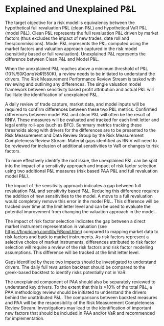 # Explained and Unexplained P&L

The target objective for a risk model is equivalency between the hypothetical full revaluation P&L (clean P&L) and hypothetical VaR P&L (model P&L). Clean P&L represents the full revaluation P&L driven by market factors (thus excludes the impact of new trades, date roll and fees/commissions). Model P&L represents the P&L computed using the market factors and valuation approach captured in the risk model (sensitivity based or full revaluation). Unexplained P&L represents the difference between Clean P&L and Model P&L.

When the unexplained P&L reaches above a minimum threshold of P&L (10%/$50K) and VaR (5%/$50K), a review needs to be initiated to understand the drivers. The Risk Measurement Performance Review Stream is tasked with reviewing and outlining any differences. The single valuation model framework between sensitivity based profit attribution and actual P&L will facilitate the identification of unexplained P&L.

A daily review of trade capture, market data, and model inputs will be required to confirm differences between these two P&L metrics. Confirmed differences between model P&L and clean P&L will often be the result of RNIV. These measures will be evaluated and tracked for each limit letter and legal entity roll-ups (such as BFC). Summary metrics tracking these thresholds along with drivers for the differences are to be presented to the Risk Measurement and Data Review Group by the Risk Measurement Completeness Review Stream. Material gaps identified as RNIV will need to be reviewed for inclusion of additional sensitivities to VaR or changes to risk factors.

To more effectively identify the root issue, the unexplained P&L can be split into the impact of a sensitivity approach and impact of risk factor selection using two additional P&L measures (risk based PAA P&L and full revaluation model P&L).

The impact of the sensitivity approach indicates a gap between full revaluation P&L and sensitivity based P&L. Reducing this difference requires the addition of new sensitivities to the model. A move to a full revaluation would completely remove this error in the model P&L. This difference will be tracked over time at the limit letter level and can be used to evaluate the potential improvement from changing the valuation approach in the model.

The impact of risk factor selection indicates the gap between a direct market instrument representation in valuation (see https://finpricing.com/lib/FiBond.html)  compared to mapping market data to risk factors and back to market instruments. As risk factors represent a selective choice of market instruments, differences attributed to risk factor selection will require a review of the risk factors and risk factor modelling assumptions. This difference will be tracked at the limit letter level.

Gaps identified by these two impacts should be investigated to understand drivers. The daily full revaluation backtest should be compared to the greek-based backtest to identify risks potentially not in VaR.

The unexplained component of PAA should also be separately reviewed to understand key drivers. To the extent that this is >10% of the total P&L, a PAA methodology review should be initiated to understand the drivers behind the unattributed P&L. The comparisons between backtest measures and PAA will be the responsibility of the Risk Measurement Completeness Review Stream. Investigations may lead to the identification of important new factors that should be included in PAA and/or VaR and recommended for implementation.


